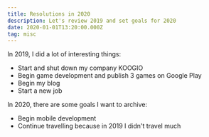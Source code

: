 ```yaml
---
title: Resolutions in 2020
description: Let's review 2019 and set goals for 2020
date: 2020-01-01T13:20:00.000Z
tag: misc
---
```

In 2019, I did a lot of interesting things:

* Start and shut down my company KOOGIO
* Begin game development and publish 3 games on Google Play
* Begin my blog
* Start a new job

In 2020, there are some goals I want to archive:

* Begin mobile development
* Continue travelling because in 2019 I didn't travel much

